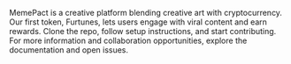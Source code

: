 MemePact is a creative platform blending creative art with cryptocurrency. Our first token, Furtunes, lets users engage with viral content and earn rewards. Clone the repo, follow setup instructions, and start contributing. For more information and collaboration opportunities, explore the documentation and open issues.
